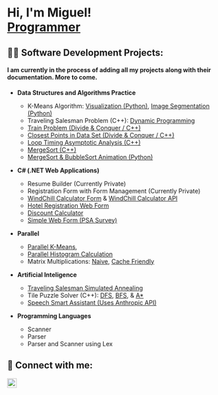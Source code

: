 <h1>Hi, I'm Miguel! <br/><a href="https://github.com/Mluna111">Programmer</a></h1>

<h2>👨‍💻 Software Development Projects:</h2>

<h4>I am currently in the process of adding all my projects along with their documentation. More to come.</h4>

- <b>Data Structures and Algorithms Practice</b>
  - K-Means Algorithm: [Visualization (Python)](https://github.com/Mluna111/K-Means), [Image Segmentation (Python)](https://github.com/Mluna111/KMeans-ImageSegmentation)
  - Traveling Salesman Problem (C++): [Dynamic Programming](https://github.com/Mluna111/Traveling-Salesman-Problem-Dynamic-Programming-)
  - [Train Problem (Divide & Conquer / C++)](https://github.com/Mluna111/Train-Problem-Divide-and-Conquer)
  - [Closest Points in Data Set (Divide & Conquer / C++)](https://github.com/Mluna111/Closest-Points-Devide-and-Conquer-)
  - [Loop Timing Asymptotic Analysis (C++)](https://github.com/Mluna111/Timing-Loops-Asymptotic-Analysis-)
  - [MergeSort (C++)](https://github.com/Mluna111/MergeSort)
  - [MergeSort & BubbleSort Animation (Python)](https://github.com/Mluna111/Sorting-Algorithms-Animated)

- <b>C# (.NET Web Applications)</b>
  - Resume Builder (Currently Private)
  - Registration Form with Form Management (Currently Private)
  - [WindChill Calculator Form](https://github.com/Mluna111/WindChill-Calculator-Form) & [WindChill Calculator API](https://github.com/Mluna111/WindChill-Calculator-API)
  - [Hotel Registration Web Form](https://github.com/Mluna111/Hotel-Reservations-Form)
  - [Discount Calculator](https://github.com/Mluna111/Discount-Calcuator)
  - [Simple Web Form (PSA Survey)](https://github.com/Mluna111/PSCA-Annual-Sruvey)
    
- <b>Parallel</b>
  - [Parallel K-Means](https://github.com/Mluna111/KMeans-Threading),
  - [Parallel Histogram Calculation](https://github.com/Mluna111/Parallel-Histogram-Calculation)
  - Matrix Multiplications: [Naive](https://github.com/Mluna111/Naive-Matrix-Multiplication), [Cache Friendly](https://github.com/Mluna111/Cache-Friendly-Matrix-Multiply)

- <b>Artificial Inteligence</b>
  - [Traveling Salesman Simulated Annealing](https://github.com/Mluna111/Traveling-Salesman-Problem-Simulated-Annealing)
  - Tile Puzzle Solver (C++): [DFS](https://github.com/Mluna111/Tile-Puzzle-Solver-DFS), [BFS](https://github.com/Mluna111/Tile-Puzzle-Solver-BFS), & [A*](https://github.com/Mluna111/Tile-Puzzle-Solver-A-Star)
  - [Speech Smart Assistant (Uses Anthropic API)](https://github.com/Mluna111/Speech-Smart-Assistant-Claude)

- <b>Programming Languages</b>
  - Scanner
  - Parser
  - Parser and Scanner using Lex


<h2> 🤳 Connect with me:</h2>

[<img align="left" alt="JoshMadakor | LinkedIn" width="22px" src="https://cdn.jsdelivr.net/npm/simple-icons@v3/icons/linkedin.svg" />][linkedin]

[linkedin]: https://www.linkedin.com/in/miguel-luna-aa0987261/

<!--

Here are some ideas to get you started:

- 🔭 I’m currently working on ...
- 🌱 I’m currently learning ...
- 👯 I’m looking to collaborate on ...
- 🤔 I’m looking for help with ...
- 💬 Ask me about ...
- 📫 How to reach me: ...
- 😄 Pronouns: ...
- ⚡ Fun fact: ...
-->
